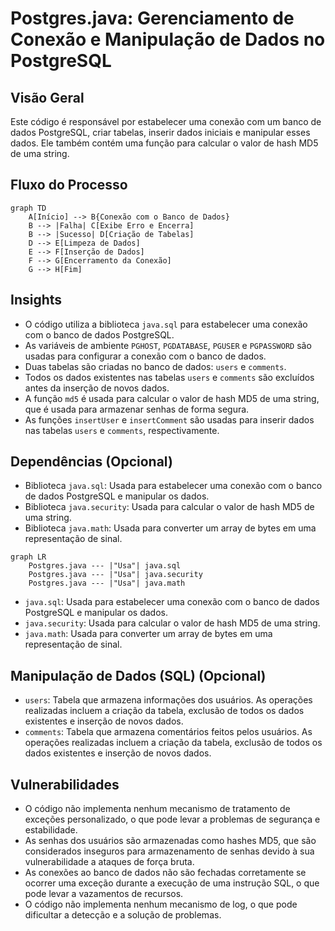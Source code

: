 # Postgres.java: Gerenciamento de Conexão e Manipulação de Dados no PostgreSQL

## Visão Geral
Este código é responsável por estabelecer uma conexão com um banco de dados PostgreSQL, criar tabelas, inserir dados iniciais e manipular esses dados. Ele também contém uma função para calcular o valor de hash MD5 de uma string.

## Fluxo do Processo

```mermaid
graph TD
    A[Início] --> B{Conexão com o Banco de Dados}
    B --> |Falha| C[Exibe Erro e Encerra]
    B --> |Sucesso| D[Criação de Tabelas]
    D --> E[Limpeza de Dados]
    E --> F[Inserção de Dados]
    F --> G[Encerramento da Conexão]
    G --> H[Fim]
```

## Insights
- O código utiliza a biblioteca `java.sql` para estabelecer uma conexão com o banco de dados PostgreSQL.
- As variáveis de ambiente `PGHOST`, `PGDATABASE`, `PGUSER` e `PGPASSWORD` são usadas para configurar a conexão com o banco de dados.
- Duas tabelas são criadas no banco de dados: `users` e `comments`.
- Todos os dados existentes nas tabelas `users` e `comments` são excluídos antes da inserção de novos dados.
- A função `md5` é usada para calcular o valor de hash MD5 de uma string, que é usada para armazenar senhas de forma segura.
- As funções `insertUser` e `insertComment` são usadas para inserir dados nas tabelas `users` e `comments`, respectivamente.

## Dependências (Opcional)
- Biblioteca `java.sql`: Usada para estabelecer uma conexão com o banco de dados PostgreSQL e manipular os dados.
- Biblioteca `java.security`: Usada para calcular o valor de hash MD5 de uma string.
- Biblioteca `java.math`: Usada para converter um array de bytes em uma representação de sinal.

```mermaid
graph LR
    Postgres.java --- |"Usa"| java.sql
    Postgres.java --- |"Usa"| java.security
    Postgres.java --- |"Usa"| java.math
```

- `java.sql`: Usada para estabelecer uma conexão com o banco de dados PostgreSQL e manipular os dados.
- `java.security`: Usada para calcular o valor de hash MD5 de uma string.
- `java.math`: Usada para converter um array de bytes em uma representação de sinal.

## Manipulação de Dados (SQL) (Opcional)
- `users`: Tabela que armazena informações dos usuários. As operações realizadas incluem a criação da tabela, exclusão de todos os dados existentes e inserção de novos dados.
- `comments`: Tabela que armazena comentários feitos pelos usuários. As operações realizadas incluem a criação da tabela, exclusão de todos os dados existentes e inserção de novos dados.

## Vulnerabilidades
- O código não implementa nenhum mecanismo de tratamento de exceções personalizado, o que pode levar a problemas de segurança e estabilidade.
- As senhas dos usuários são armazenadas como hashes MD5, que são considerados inseguros para armazenamento de senhas devido à sua vulnerabilidade a ataques de força bruta.
- As conexões ao banco de dados não são fechadas corretamente se ocorrer uma exceção durante a execução de uma instrução SQL, o que pode levar a vazamentos de recursos.
- O código não implementa nenhum mecanismo de log, o que pode dificultar a detecção e a solução de problemas.

